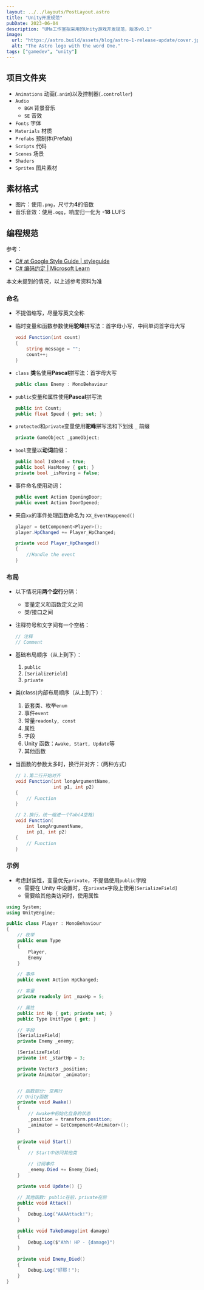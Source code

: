 ```yaml
---
layout: ../../layouts/PostLayout.astro
title: "Unity开发规范"
pubDate: 2023-06-04
description: "UMa工作室拟采用的Unity游戏开发规范，版本v0.1"
image:
  url: "https://astro.build/assets/blog/astro-1-release-update/cover.jpeg"
  alt: "The Astro logo with the word One."
tags: ["gamedev", "unity"]
---
```


<!-- # Unity 开发规范 -->

## 项目文件夹

- `Animations` 动画(`.anim`)以及控制器(`.controller`)
- `Audio`
  - `BGM` 背景音乐
  - `SE` 音效
- `Fonts` 字体
- `Materials` 材质
- `Prefabs` 预制体(Prefab)
- `Scripts` 代码
- `Scenes` 场景
- `Shaders`
- `Sprites` 图片素材

## 素材格式

- 图片：使用`.png`，尺寸为**4**的倍数
- 音乐音效：使用`.ogg`，响度归一化为 **-18** LUFS

## 编程规范

参考：

- [C# at Google Style Guide | styleguide](https://google.github.io/styleguide/csharp-style.html)
- [C# 编码约定 | Microsoft Learn](https://learn.microsoft.com/zh-cn/dotnet/csharp/fundamentals/coding-style/coding-conventions)

本文未提到的情况，以上述参考资料为准

### 命名

- 不提倡缩写，尽量写英文全称

- 临时变量和函数参数使用**驼峰**拼写法：首字母小写，中间单词首字母大写

  ```csharp
  void Function(int count)
  {
      string message = "";
      count++;
  }
  ```

- `class` **类**名使用**Pascal**拼写法：首字母大写

  ```csharp
  public class Enemy : MonoBehaviour
  ```

- `public`变量和属性使用**Pascal**拼写法

  ```csharp
  public int Count;
  public float Speed { get; set; }
  ```

- `protected`和`private`变量使用**驼峰**拼写法和下划线 `_` 前缀

  ```csharp
  private GameObject _gameObject;
  ```

- `bool`变量以**动词**前缀：

  ```csharp
  public bool IsDead = true;
  public bool HasMoney { get; }
  private bool _isMoving = false;
  ```

- 事件命名使用动词：

  ```csharp
  public event Action OpeningDoor;
  public event Action DoorOpened;
  ```

- 来自`xx`的事件处理函数命名为 `XX_EventHappened()`

  ```csharp
  player = GetComponent<Player>();
  player.HpChanged += Player_HpChanged;

  private void Player_HpChanged()
  {
      //Handle the event
  }
  ```

### 布局

- 以下情况用**两个空行**分隔：

  - 变量定义和函数定义之间
  - 类/接口之间

- 注释符号和文字间有一个空格：

  ```csharp
  // 注释
  // Comment
  ```

- 基础布局顺序（从上到下）：

  1. `public`
  2. `[SerializeField]`
  3. `private`

- 类(class)内部布局顺序（从上到下）：

  1. 嵌套类、枚举`enum`
  2. 事件`event`
  3. 常量`readonly, const`
  4. 属性
  5. 字段
  6. Unity 函数：`Awake, Start, Update`等
  7. 其他函数

- 当函数的参数太多时，换行并对齐：（两种方式）

  ```csharp
  // 1.第二行开始对齐
  void Function(int longArgumentName,
                int p1, int p2)
  {
      // Function
  }

  // 2.换行，统一缩进一个Tab(4空格)
  void Function(
      int longArgumentName,
      int p1, int p2)
  {
      // Function
  }
  ```

### 示例

- 考虑封装性，变量优先`private`，不提倡使用`public`字段
  - 需要在 Unity 中设置时，在`private`字段上使用`[SerializeField]`
  - 需要给其他类访问时，使用属性

```csharp
using System;
using UnityEngine;

public class Player : MonoBehaviour
{
    // 枚举
    public enum Type
    {
        Player,
        Enemy
    }

    // 事件
    public event Action HpChanged;

    // 常量
    private readonly int _maxHp = 5;

    // 属性
    public int Hp { get; private set; }
    public Type UnitType { get; }

    // 字段
    [SerializeField]
    private Enemy _enemy;

    [SerializeField]
    private int _startHp = 3;

    private Vector3 _position;
    private Animator _animator;


    // 函数部分: 空两行
    // Unity函数
    private void Awake()
    {
        // Awake中初始化自身的状态
        _position = transform.position;
        _animator = GetComponent<Animator>();
    }

    private void Start()
    {
        // Start中访问其他类

        // 订阅事件
        _enemy.Died += Enemy_Died;
    }

    private void Update() {}

    // 其他函数: public在前，private在后
    public void Attack()
    {
        Debug.Log("AAAAttack!");
    }

    public void TakeDamage(int damage)
    {
        Debug.Log($"Ahh! HP - {damage}")
	}

    private void Enemy_Died()
    {
        Debug.Log("好耶！");
    }
}
```
